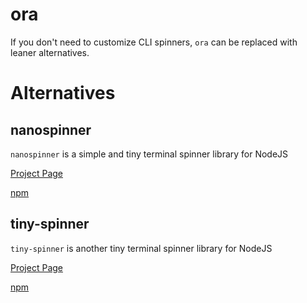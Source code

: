 # ora

If you don't need to customize CLI spinners, `ora` can be replaced with leaner alternatives.

# Alternatives

## nanospinner

`nanospinner` is a simple and tiny terminal spinner library for NodeJS

[Project Page](https://github.com/usmanyunusov/nanospinner)

[npm](https://www.npmjs.com/package/nanospinner)

## tiny-spinner

`tiny-spinner` is another tiny terminal spinner library for NodeJS

[Project Page](https://github.com/fabiospampinato/tiny-spinner)

[npm](https://www.npmjs.com/package/tiny-spinner)
